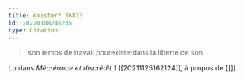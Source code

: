 ```yaml
---
title: exister* 36813
id: 20220108246235
type: Citation
---
```


> son temps de travail pourexisterdans la liberté de son

Lu dans *Mécréance et discrédit 1* [[20211125162124]], à propos de [[]]